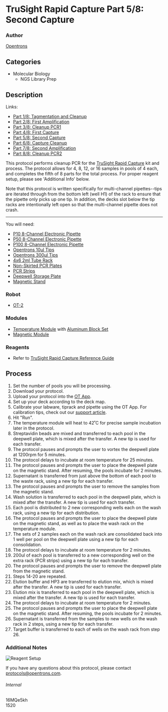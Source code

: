 # TruSight Rapid Capture Part 5/8: Second Capture

### Author
[Opentrons](http://www.opentrons.com/)

## Categories
* Molecular Biology
    * NGS Library Prep

## Description
Links:
* [Part 1/8: Tagmentation and Cleanup](./1520-gencell-pharma-part1)
* [Part 2/8: First Amplification](./1520-gencell-pharma-part2)
* [Part 3/8: Cleanup PCR1](./1520-gencell-pharma-part3)
* [Part 4/8: First Capture](./1520-gencell-pharma-part4)
* [Part 5/8: Second Capture](./1520-gencell-pharma-part5)
* [Part 6/8: Capture Cleanup](./1520-gencell-pharma-part6)
* [Part 7/8: Second Amplification](./1520-gencell-pharma-part7)
* [Part 8/8: Cleanup PCR2](./1520-gencell-pharma-part8)

This protocol performs cleanup PCR for the [TruSight Rapid Capture](https://support.illumina.com/content/dam/illumina-support/documents/documentation/chemistry_documentation/samplepreps_trusight/trusight-rapid-capture-reference-guide-15043291-01.pdf) kit and process. The protocol allows for 4, 8, 12, or 16 samples in pools of 4 each, and completes the fifth of 8 parts for the total process. For proper reagent setup, please see 'Additional Info' below.

Note that this protocol is written specifically for multi-channel pipettes--tips are iterated through from the bottom left (well H1) of the rack to ensure that the pipette only picks up one tip. In addition, the decks slot below the tip racks are intentionally left open so that the multi-channel pipette does not crash.

---

You will need:
* [P10 8-Channel Electronic Pipette](https://shop.opentrons.com/collections/ot-2-pipettes/products/8-channel-electronic-pipette)
* [P50 8-Channel Electronic Pipette](https://shop.opentrons.com/collections/ot-2-pipettes/products/8-channel-electronic-pipette?variant=5984202457117)
* [P100 8-Channel Electronic Pipette](https://shop.opentrons.com/collections/ot-2-pipettes/products/8-channel-electronic-pipette?variant=5984202457117)
* [Opentrons 10µl Tips](https://shop.opentrons.com/collections/opentrons-tips/products/opentrons-10ul-tips)
* [Opentrons 300µl Tips](https://shop.opentrons.com/collections/opentrons-tips/products/opentrons-300ul-tips)
* [4x6 2ml Tube Rack](https://shop.opentrons.com/collections/opentrons-tips/products/tube-rack-set-1)
* [Non-Skirted PCR Plates](http://www.ssibio.com/pcr/ultraflux-pcr-plates/non-skirted-pcr-plates/3400-00-detail)
* [PCR Strips](http://www.simport.com/products/pcr/pcr-strips/t320-and-t321-amplitube.html)
* [Deepwell Storage Plate](https://www.thermofisher.com/order/catalog/product/AB0859)
* [Magnetic Stand](https://www.thermofisher.com/order/catalog/product/AM10027)

### Robot
* [OT-2](https://opentrons.com/ot-2)

### Modules
* [Temperature Module](https://shop.opentrons.com/collections/hardware-modules/products/tempdeck) with [Aluminum Block Set](https://shop.opentrons.com/collections/hardware-modules/products/aluminum-block-set)
* [Magnetic Module](https://shop.opentrons.com/collections/hardware-modules/products/magdeck)

### Reagents
* Refer to [TruSight Rapid Capture Reference Guide](https://support.illumina.com/content/dam/illumina-support/documents/documentation/chemistry_documentation/samplepreps_trusight/trusight-rapid-capture-reference-guide-15043291-01.pdf)

## Process
1. Set the number of pools you will be processing.
2. Download your protocol.
3. Upload your protocol into the [OT App](https://opentrons.com/ot-app).
4. Set up your deck according to the deck map.
5. Calibrate your labware, tiprack and pipette using the OT App. For calibration tips, check out our [support article](https://support.opentrons.com/ot-2/getting-started-software-setup/deck-calibration).
6. Hit "Run".
7. The temperature module will heat to 42˚C for precise sample incubation later in the protocol.
8. Streptavidin beads are mixed and transferred to each pool in the deepwell plate, which is mixed after the transfer. A new tip is used for each transfer.
9. The protocol pauses and prompts the user to vortex the deepwell plate at 1200rpm for 5 minutes.
10. The protocol delays to incubate at room temperature for 25 minutes.
11. The protocol pauses and prompts the user to place the deepwell plate on the magnetic stand. After resuming, the pools incubate for 2 minutes.
12. Supernatant is transferred from just above the bottom of each pool to the waste rack, using a new tip for each transfer.
13. The protocol pauses and prompts the user to remove the samples from the magnetic stand.
14. Wash solution is transferred to each pool in the deepwell plate, which is mixed after the transfer. A new tip is used for each transfer.
15. Each pool is distributed to 2 new corresponding wells each on the wash rack, using a new tip for each distribution.
16. The protocol pauses and prompts the user to place the deepwell plate on the magnetic stand, as well as to place the wash rack on the temperature module.
17. The sets of 2 samples each on the wash rack are consolidated back into 1 well per pool on the deepwell plate using a new tip for each consolidation.
18. The protocol delays to incubate at room temperature for 2 minutes.
19. 200ul of each pool is transferred to a new corresponding well on the extra rack (PCR strips) using a new tip for each transfer.
20. The protocol pauses and prompts the user to remove the deepwell plate from the magnetic stand.
21. Steps 14-20 are repeated.
22. Elution buffer and HP3 are transferred to elution mix, which is mixed after the transfer. A new tip is used for each transfer.
23. Elution mix is transferred to each pool in the deepwell plate, which is mixed after the transfer. A new tip is used for each transfer.
24. The protocol delays to incubate at room temperature for 2 minutes.
25. The protocol pauses and prompts the user to place the deepwell plate on the magnetic stand. After resuming, the pools incubate for 2 minutes.
26. Supernatant is transferred from the samples to new wells on the wash rack in 2 steps, using a new tip for each transfer.
27. Target buffer is transferred to each of wells on the wash rack from step 26.

### Additional Notes
![Reagent Setup](https://s3.amazonaws.com/opentrons-protocol-library-website/custom-README-images/1520-gencell-pharma-part4/reagent_setup_part4.png)

If you have any questions about this protocol, please contact protocols@opentrons.com.

###### Internal
16MQe5kh  
1520
